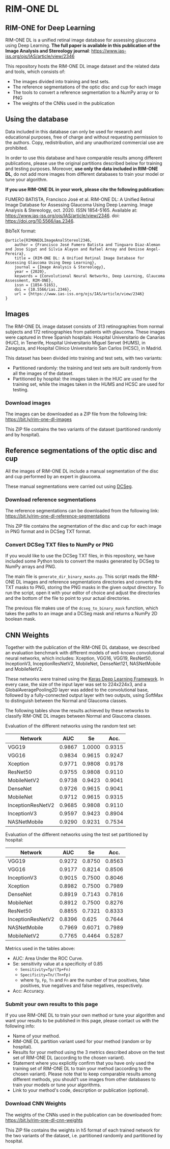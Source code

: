 # RIM-ONE DL

## RIM-ONE for Deep Learning

RIM-ONE DL is a unified retinal image database for assessing glaucoma using Deep Learning. **The full paper is available 
in this publication of the Image Analysis and Stereology journal**: https://www.ias-iss.org/ojs/IAS/article/view/2346

This repository hosts the RIM-ONE DL image dataset and the related data and tools, which consists of:

- The images divided into training and test sets. 
- The reference segmentations of the optic disc and cup for each image
- The tools to convert a reference segmentation to a NumPy array or to PNG
- The weights of the CNNs used in the publication

## Using the database

Data included in this database can only be used for research and educational purposes, free of charge and without
requesting permission to the authors. Copy, redistribution, and any unauthorized commercial use are prohibited.

In order to use this database and have comparable results among different publications, please use the original 
partitions described below for training and testing purposes. Moreover, **use only the data included in RIM-ONE DL**, do not 
add more images from different databases to train your model or tune your algorithm. 

**If you use RIM-ONE DL in your work, please cite the following publication:**

FUMERO BATISTA, Francisco José et al. RIM-ONE DL: A Unified Retinal Image Database for Assessing Glaucoma Using Deep 
Learning. Image Analysis & Stereology, oct. 2020. ISSN 1854-5165. Available at: 
<https://www.ias-iss.org/ojs/IAS/article/view/2346>. doi: https://doi.org/10.5566/ias.2346.


BibTeX format:
```text
@article{RIMONEDLImageAnalStereol2346,
	author = {Francisco José Fumero Batista and Tinguaro Diaz-Aleman and Jose Sigut and Silvia Alayon and Rafael Arnay and Denisse Angel-Pereira},
	title = {RIM-ONE DL: A Unified Retinal Image Database for Assessing Glaucoma Using Deep Learning},
	journal = {Image Analysis & Stereology},
	year = {2020},
	keywords = {Convolutional Neural Networks, Deep Learning, Glaucoma Assessment, RIM-ONE},
	issn = {1854-5165},
	doi = {10.5566/ias.2346},
	url = {https://www.ias-iss.org/ojs/IAS/article/view/2346}
}
```

## Images

The RIM-ONE DL image dataset consists of 313 retinographies from normal subjects and 172 retinographies from patients 
with glaucoma. These images were captured in three Spanish hospitals: Hospital Universitario de Canarias (HUC), in 
Tenerife, Hospital Universitario Miguel Servet (HUMS), in Zaragoza, and Hospital Clínico Universitario San Carlos 
(HCSC), in Madrid.

This dataset has been divided into training and test sets, with two variants:
- Partitioned randomly: the training and test sets are built randomly from all the images of the dataset. 
- Partitioned by hospital: the images taken in the HUC are used for the training set, while the images taken in the HUMS
  and HCSC are used for testing.

### Download images

The images can be downloaded as a ZIP file from the following link: https://bit.ly/rim-one-dl-images

This ZIP file contains the two variants of the dataset (partitioned randomly and by hospital).


## Reference segmentations of the optic disc and cup

All the images of RIM-ONE DL include a manual segmentation of the disc and cup performed by an expert in glaucoma.

These manual segmentations were carried out using [DCSeg](http://medimrg.webs.ull.es/research/retinal-imaging/glaucoma/).

### Download reference segmentations

The reference segmentations can be downloaded from the following link: https://bit.ly/rim-one-dl-reference-segmentations

This ZIP file contains the segmentation of the disc and cup for each image in PNG format and in DCSeg TXT format.

### Convert DCSeg TXT files to NumPy or PNG

If you would like to use the DCSeg TXT files, in this repository, we have included some Python tools to convert the 
masks generated by DCSeg to NumPy arrays and PNG.

The main file is `generate_dir_binary_masks.py`. This script reads the RIM-ONE DL images and reference segmentations 
directories and converts the TXT masks to PNG, storing the PNG masks in the given output directory. To run the script, 
open it with your editor of choice and adjust the directories and the bottom of the file to point to your actual 
directories.

The previous file makes use of the `dcseg_to_binary_mask` function, which takes the paths to an image and a DCSeg mask 
and returns a NumPy 2D boolean mask.

## CNN Weights

Together with the publication of the RIM-ONE DL database, we described an evaluation benchmark with different models of 
well-known convolutional neural networks, which includes: Xception, VGG16, VGG19, ResNet50, InceptionV3, 
InceptionResNetV2, MobileNet, DenseNet121, NASNetMobile and MobileNetV2.

These networks were trained using the [Keras Deep Learning Framework](https://keras.io/). In every case, the size of the 
input layer was set to 224x224x3, and a GlobalAveragePooling2D layer was added to the convolutional base, followed by a 
fully-connected output layer with two outputs, using SoftMax to distinguish between the Normal and Glaucoma classes.

The following tables show the results achieved by these networks to classify RIM-ONE DL images between Normal and 
Glaucoma classes.

Evaluation of the different networks using the random test set:

Network | AUC | Se | Acc.
------- | --- | -- | ----
VGG19 | 0.9867 | 1.0000 | 0.9315
VGG16 | 0.9834 | 0.9615 | 0.9247
Xception | 0.9771 | 0.9808 | 0.9178
ResNet50 | 0.9755 | 0.9808 | 0.9110
MobileNetV2 | 0.9738 | 0.9423 | 0.9041
DenseNet | 0.9726 | 0.9615 | 0.9041
MobileNet | 0.9712 | 0.9615 | 0.9315
InceptionResNetV2 | 0.9685 | 0.9808 | 0.9110
InceptionV3 | 0.9597 | 0.9423 | 0.8904
NASNetMobile | 0.9290 | 0.9231 | 0.7534


Evaluation of the different networks using the test set partitioned by hospital:

Network | AUC | Se | Acc.
------- | --- | -- | ----
VGG19 | 0.9272 | 0.8750 | 0.8563
VGG16 | 0.9177 | 0.8214 | 0.8506
InceptionV3 | 0.9015 | 0.7500 | 0.8046
Xception | 0.8982 | 0.7500 | 0.7989
DenseNet | 0.8919 | 0.7143 | 0.7816
MobileNet | 0.8912 | 0.7500 | 0.8276
ResNet50 | 0.8855 | 0.7321 | 0.8333
InceptionResNetV2 | 0.8396 | 0.625 | 0.7644
NASNetMobile | 0.7969 | 0.6071 | 0.7989
MobileNetV2 | 0.7765 | 0.4464 | 0.5287


Metrics used in the tables above:
- AUC: Area Under the ROC Curve.
- Se: sensitivity value at a specificity of 0.85
    - `Sensitivity=Tp/(Tp+Fn)`
    - `Specificity=Tn/(Tn+Fp)`
    - where `Tp`, `Fp`, `Tn` and `Fn` are the number of true positives, false positives, true negatives and false 
    negatives, respectively.
- Acc: Accuracy.


### Submit your own results to this page

If you use RIM-ONE DL to train your own method or tune your algorithm and want your results to be published in this 
page, please contact us with the following info:

- Name of your method.
- RIM-ONE DL partition variant used for your method (random or by hospital).
- Results for your method using the 3 metrics described above on the test set of RIM-ONE DL (according to the chosen 
variant).
- Statement where you explicitly confirm that you have only used the training set of RIM-ONE DL to train your method 
(according to the chosen variant). Please note that to keep comparable results among different methods, you should't use 
images from other databases to train your models or tune your algorithms.
- Link to your method's code, description or publication (optional).


### Download CNN Weights

The weights of the CNNs used in the publication can be downloaded from: https://bit.ly/rim-one-dl-cnn-weights

This ZIP file contains the weights in h5 format of each trained network for the two variants of the dataset, i.e. partitioned 
randomly and partitioned by hospital.
